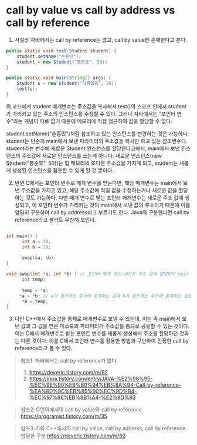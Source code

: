# call by value vs call by address vs call by reference

1. 사실상 자바에서는 call by reference는 없고, call by value만 존재한다고 본다. 

```java 
public static void test(Student student) {
    student.setName("손흥민");
    student = new Student("봉준호", 50);
}

public static void main(String[] args) {
    Student s = new Student("이름없음", 20);
    test(s);
}
```
위 코드에서 student 매개변수는 주소값을 복사해서 test()의 스코프 안에서 student가 가리키고 있는 주소의 인스턴스를 수정할 수 있다. 그러나 자바에서는 "포인터 변수"라는 개념이 따로 없기 때문에 메모리에 직접 접근하여 값을 할당할 수 없다.   

student.setName("손흥민")처럼 참조하고 있는 인스턴스를 변경하는 것은 가능하다. student는 단순히 main에서 보낸 파라미터의 주소값을 복사만 하고 있는 참조변수다. student라는 변수에 새로운 Student 인스턴스를 할당한다고해서, main에서 보낸 인스턴스의 주소값에 새로운 인스턴스를 쓰는게 아니다. 새로운 인스턴스(new Student("봉준호", 50))는 힙 메모리의 또다른 주소값을 가지게 되고, student는 새롭게 생성된 인스턴스를 참조할 수 있게 된 것 뿐이다. 

2. 반면 C에서는 포인터 변수로 매개 변수를 받는다면, 해당 매개변수는 main에서 보낸 주소값을 가지고 있고, 해당 주소값에 직접 값을 수정하는거나 새로운 값을 할당하는 것도 가능하다. 다만 매개 변수로 받는 포인터 매개변수는 새로운 주소 값에 생성되고, 이 포인터 변수가 가리키는 것이 main에서 보낸 값의 주소이기 때문에 이를 엄밀히 구분하여 call by address라고 부르기도 한다. Java와 구분한다면 call by reference라고 불러도 무방해 보인다. 

```c

int main() {
      int a = 10;
      int b = 20;
  
      swap(&a, &b);
}

void swap(int *a, int *b) { // 포인터 매개 변수:새로운 주소 값에 할당되어 main a, b의 주소값을 가리킨다.  
      int temp;
  
      temp = *a;
     *a = *b; // a가 참조하는 주소에 존재하는 값에 b가 참조하는 주소에 존재하는 값을 할당하라.
      *b = temp;
}
```


3. 다만 C++에서 주소값을 통채로 매개변수로 보낼 수 있는데, 이는 즉 main에서 보낸 값과 그 값을 받은 메소드의 파라미터가 주소값을 통으로 공유할 수 있는 것이다. 이는 C에서 매개변수로 받는 포인트 변수를 새롭게 생성해서 주소를 할당하던 것과는 다른 것이다. 이를 C에서 포인터 변수를 활용한 방법과 구반하여 진정한 call by reference라고 볼 수 있다. 

> 참조1: 자바에서는 call by reference가 없다. 
> 1. https://deveric.tistory.com/m/92 
> 2. https://inpa.tistory.com/entry/JAVA-%E2%98%95-%EC%9E%90%EB%B0%94%EB%8A%94-Call-by-reference-%EA%B0%9C%EB%85%90%EC%9D%B4-%EC%97%86%EB%8B%A4-%E2%9D%93 

> 참조2: C언어에서의 call by value와 call by reference
> https://programist.tistory.com/m/35

> 참조3: C와 C++에서의 call by value, call by address, call by reference 엄밀한 구분 
> https://deveric.tistory.com/m/92 
 